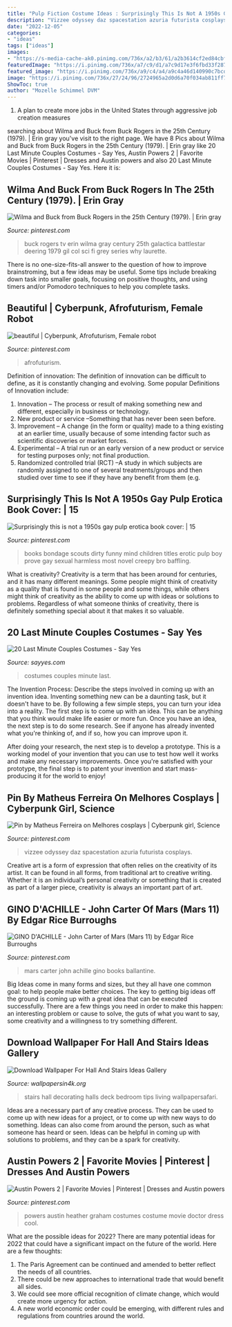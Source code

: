 ```yaml
---
title: "Pulp Fiction Costume Ideas : Surprisingly This Is Not A 1950s Gay Pulp Erotica Book Cover:"
description: "Vizzee odyssey daz spacestation azuria futurista cosplays"
date: "2022-12-05"
categories:
- "ideas"
tags: ["ideas"]
images:
- "https://s-media-cache-ak0.pinimg.com/736x/a2/b3/61/a2b3614cf2ed84cbf401ebf667f32dc4.jpg"
featuredImage: "https://i.pinimg.com/736x/a7/c9/d1/a7c9d17e3f6fbd33f28769eb36494865.jpg"
featured_image: "https://i.pinimg.com/736x/a9/c4/a4/a9c4a46d140990c7bcd37b21b58b99be.jpg"
image: "https://i.pinimg.com/736x/27/24/96/2724965a2d0d6a70f034ab811ff7eac1.jpg"
ShowToc: true
author: "Mozelle Schimmel DVM"
---
```



1. A plan to create more jobs in the United States through aggressive job creation measures 

	

		
searching about Wilma and Buck from Buck Rogers in the 25th Century (1979). | Erin gray you've visit to the right page. We have 8 Pics about Wilma and Buck from Buck Rogers in the 25th Century (1979). | Erin gray like 20 Last Minute Couples Costumes - Say Yes, Austin Powers 2 | Favorite Movies | Pinterest | Dresses and Austin powers and also 20 Last Minute Couples Costumes - Say Yes. Here it is:
		
    
## Wilma And Buck From Buck Rogers In The 25th Century (1979). | Erin Gray

<img loading=lazy src="https://i.pinimg.com/736x/27/24/96/2724965a2d0d6a70f034ab811ff7eac1.jpg" onerror="this.onerror=null;this.src='https://tse4.mm.bing.net/th?id=OIP.zuY5tWSJq5dkkQ3YJH672wHaLH&amp;pid=15.1';" alt="Wilma and Buck from Buck Rogers in the 25th Century (1979). | Erin gray">

_Source: pinterest.com_

>buck rogers tv erin wilma gray century 25th galactica battlestar deering 1979 gil col sci fi grey series why laurette. 

	

There is no one-size-fits-all answer to the question of how to improve brainstroming, but a few ideas may be useful. Some tips include breaking down task into smaller goals, focusing on positive thoughts, and using timers and/or Pomodoro techniques to help you complete tasks.

    
## Beautiful | Cyberpunk, Afrofuturism, Female Robot

<img loading=lazy src="https://i.pinimg.com/736x/7b/d5/53/7bd553632922dbf145ae4a4066db507f--artificial-intelligence-inspiring-art.jpg" onerror="this.onerror=null;this.src='https://tse3.mm.bing.net/th?id=OIP.-x50acewOZRQsSY9-dx2PAHaKc&amp;pid=15.1';" alt="beautiful | Cyberpunk, Afrofuturism, Female robot">

_Source: pinterest.com_

>afrofuturism. 

	

Definition of innovation:
The definition of innovation can be difficult to define, as it is constantly changing and evolving. Some popular Definitions of Innovation include:
1. Innovation – The process or result of making something new and different, especially in business or technology.
2. New product or service –Something that has never been seen before.
3. Improvement – A change (in the form or quality) made to a thing existing at an earlier time, usually because of some intending factor such as scientific discoveries or market forces.
4. Experimental – A trial run or an early version of a new product or service for testing purposes only; not final production. 
5. Randomized controlled trial (RCT) –A study in which subjects are randomly assigned to one of several treatments/groups and then studied over time to see if they have any benefit from them (e.g.

    
## Surprisingly This Is Not A 1950s Gay Pulp Erotica Book Cover: | 15

<img loading=lazy src="https://s-media-cache-ak0.pinimg.com/736x/01/8a/23/018a233a554bab2763049736e043ccf1.jpg" onerror="this.onerror=null;this.src='https://tse2.mm.bing.net/th?id=OIP.-rp-Rx1xsKJTnNlbrB_cYwHaKf&amp;pid=15.1';" alt="Surprisingly this is not a 1950s gay pulp erotica book cover: | 15">

_Source: pinterest.com_

>books bondage scouts dirty funny mind children titles erotic pulp boy prove gay sexual harmless most novel creepy bro baffling. 

	

What is creativity?
Creativity is a term that has been around for centuries, and it has many different meanings. Some people might think of creativity as a quality that is found in some people and some things, while others might think of creativity as the ability to come up with ideas or solutions to problems. Regardless of what someone thinks of creativity, there is definitely something special about it that makes it so valuable.

    
## 20 Last Minute Couples Costumes - Say Yes

<img loading=lazy src="http://sayyes.com/wp-content/uploads/2016/10/4067417070_935079a4a3_b.jpg" onerror="this.onerror=null;this.src='https://tse1.mm.bing.net/th?id=OIP.O1yLzcePoY0G5ZV1wPCK2QHaLE&amp;pid=15.1';" alt="20 Last Minute Couples Costumes - Say Yes">

_Source: sayyes.com_

>costumes couples minute last. 

	

The Invention Process: Describe the steps involved in coming up with an invention idea.
Inventing something new can be a daunting task, but it doesn't have to be. By following a few simple steps, you can turn your idea into a reality.
The first step is to come up with an idea. This can be anything that you think would make life easier or more fun. Once you have an idea, the next step is to do some research. See if anyone has already invented what you're thinking of, and if so, how you can improve upon it.

After doing your research, the next step is to develop a prototype. This is a working model of your invention that you can use to test how well it works and make any necessary improvements. Once you're satisfied with your prototype, the final step is to patent your invention and start mass-producing it for the world to enjoy!

    
## Pin By Matheus Ferreira On Melhores Cosplays | Cyberpunk Girl, Science

<img loading=lazy src="https://i.pinimg.com/736x/a7/c9/d1/a7c9d17e3f6fbd33f28769eb36494865.jpg" onerror="this.onerror=null;this.src='https://tse3.mm.bing.net/th?id=OIP.sYZovT1INIQ6lHblDb_gtAHaGV&amp;pid=15.1';" alt="Pin by Matheus Ferreira on Melhores cosplays | Cyberpunk girl, Science">

_Source: pinterest.com_

>vizzee odyssey daz spacestation azuria futurista cosplays. 

	

Creative art is a form of expression that often relies on the creativity of its artist. It can be found in all forms, from traditional art to creative writing. Whether it is an individual’s personal creativity or something that is created as part of a larger piece, creativity is always an important part of art.

    
## GINO D&#039;ACHILLE - John Carter Of Mars (Mars 11) By Edgar Rice Burroughs

<img loading=lazy src="https://i.pinimg.com/736x/a9/c4/a4/a9c4a46d140990c7bcd37b21b58b99be.jpg" onerror="this.onerror=null;this.src='https://tse1.mm.bing.net/th?id=OIP.FYv7wAZX69hPMgHXegGkPgHaPr&amp;pid=15.1';" alt="GINO D&#039;ACHILLE - John Carter of Mars (Mars 11) by Edgar Rice Burroughs">

_Source: pinterest.com_

>mars carter john achille gino books ballantine. 

	

Big Ideas come in many forms and sizes, but they all have one common goal: to help people make better choices. The key to getting big ideas off the ground is coming up with a great idea that can be executed successfully. There are a few things you need in order to make this happen: an interesting problem or cause to solve, the guts of what you want to say, some creativity and a willingness to try something different.

    
## Download Wallpaper For Hall And Stairs Ideas Gallery

<img loading=lazy src="https://www.wallpapersin4k.org/wp-content/uploads/2017/04/Wallpaper-For-Hall-And-Stairs-Ideas-5.jpg" onerror="this.onerror=null;this.src='https://tse3.mm.bing.net/th?id=OIP.tqmHffp49QYPmv7BQJ1EXQHaLH&amp;pid=15.1';" alt="Download Wallpaper For Hall And Stairs Ideas Gallery">

_Source: wallpapersin4k.org_

>stairs hall decorating halls deck bedroom tips living wallpapersafari. 

	

Ideas are a necessary part of any creative process. They can be used to come up with new ideas for a project, or to come up with new ways to do something. Ideas can also come from around the person, such as what someone has heard or seen. Ideas can be helpful in coming up with solutions to problems, and they can be a spark for creativity.

    
## Austin Powers 2 | Favorite Movies | Pinterest | Dresses And Austin Powers

<img loading=lazy src="https://s-media-cache-ak0.pinimg.com/736x/a2/b3/61/a2b3614cf2ed84cbf401ebf667f32dc4.jpg" onerror="this.onerror=null;this.src='https://tse2.mm.bing.net/th?id=OIP.Vgd7AyQmTNPwPezkIbz_OwHaKj&amp;pid=15.1';" alt="Austin Powers 2 | Favorite Movies | Pinterest | Dresses and Austin powers">

_Source: pinterest.com_

>powers austin heather graham costumes costume movie doctor dress cool. 

	

What are the possible ideas for 2022?
There are many potential ideas for 2022 that could have a significant impact on the future of the world. Here are a few thoughts: 
1. The Paris Agreement can be continued and amended to better reflect the needs of all countries. 
2. There could be new approaches to international trade that would benefit all sides. 
3. We could see more official recognition of climate change, which would create more urgency for action. 
4. A new world economic order could be emerging, with different rules and regulations from countries around the world. 

